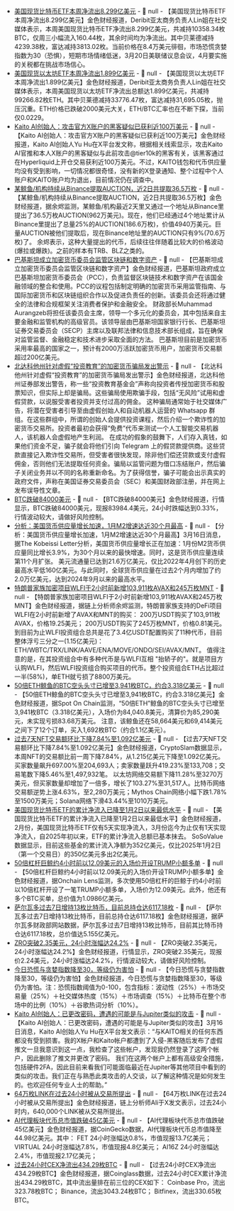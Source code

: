 - [美国现货比特币ETF本周净流出8.299亿美元](https://x.com/LinChen91162689/status/1901105059011920156) - 📰 null - 【美国现货比特币ETF本周净流出8.299亿美元】金色财经报道，Deribit亚太商务负责人Lin姐在社交媒体表示，本周美国现货比特币ETF净流出8.299亿美元，共减持10358.34枚BTC，仅周三小幅流入160.44枚，其余时间均为净流出。其中贝莱德减持4239.38枚，富达减持3813.02枚。当前价格在8.4万美元徘徊，市场恐慌贪婪指数为30（恐惧），短期市场情绪低迷，3月20日美联储议息会议，4月要实施的关税都在挑战市场信心。
- [美国现货以太坊ETF本周净流出1.899亿美元](https://x.com/LinChen91162689/status/1901105289925193792) - 📰 null - 【美国现货以太坊ETF本周净流出1.899亿美元】金色财经报道，Deribit亚太商务负责人Lin姐在社交媒体表示，本周美国现货以太坊ETF净流出总额达1.899亿美元，共减持99266.82枚ETH。其中贝莱德减持33776.47枚，富达减持31,695.05枚，抛压沉重。ETH价格已跌破2000美元大关，ETH/BTC汇率也在不断下探，当前仅0.0229。
- [Kaito AI创始人：攻击官方X账户的黑客疑似已获利近100万美元](https://x.com/Punk9277/status/1901012279220687287) - 📰 null - 【Kaito AI创始人：攻击官方X账户的黑客疑似已获利近100万美元】金色财经报道，Kaito AI创始人Yu Hu在X平台发文称，根据相关线索显示，攻击Kaito AI官推和本人X账户的黑客疑似与此前攻击@tier10k的黑客有关，该黑客通过在Hyperliquid上开仓交易获利近100万美元。不过，KAITO钱包和代币供应量均没有受到影响，一切情况都很奇怪，没有新的X登录通知、整个过程中个人账户和KAITO账户均为退出，目前情况仍在调查中。
- [某鲸鱼/机构持续从Binance提取AUCTION，近2日共提取36.5万枚](https://x.com/EmberCN/status/1901092522056929651) - 📰 null - 【某鲸鱼/机构持续从Binance提取AUCTION，近2日共提取36.5万枚】金色财经报道，据余烬监测，某鲸鱼/机构最近2天里又通过一个地址从Binance里提出了36.5万枚AUCTION(962万美元)。现在，他们已经通过4个地址累计从Binance里提出了总量25%的AUCTION(186.6万枚)，价值4940万美元。巨量AUCTION被他们提取后，现在Binance地址里的AUCTION只有9%(70.6万枚)了。 
余烬表示，这种大量提出的代币，后续往往伴随着比较大的价格波动(爆拉或爆跌)。之前的样本有TRB、BLZ之类的。
- [巴基斯坦成立加密货币委员会监管区块链和数字资产](https://cryptoslate.com/pakistan-forms-new-crypto-council-to-regulate-blockchain-and-digital-assets/) - 📰 null - 【巴基斯坦成立加密货币委员会监管区块链和数字资产】金色财经报道，巴基斯坦政府成立巴基斯坦加密货币委员会（PCC），负责监督区块链技术和数字资产在该国金融领域的整合和使用。PCC的议程包括制定明确的加密货币采用监管指南、与国际加密货币和区块链组织合作以及促进负责任的创新。该委员会还将通过健全的法律和合规框架关注消费者保护和金融安全。 
财政部长Muhammad Aurangzeb将担任该委员会主席，领导一个多元化的委员会，其中包括来自主要金融和监管机构的高级官员。该领导层由巴基斯坦国家银行行长、巴基斯坦证券交易委员会（SECP）主席以及联邦法律和信息技术部长组成，旨在确保对监管监督、金融稳定和技术进步采取全面的方法。 
巴基斯坦目前是加密货币采用率最高的国家之一，预计有2000万活跃加密货币用户，加密货币交易额超过200亿美元。
- [北达科他州针对虚假“投资教育”的加密货币骗局发出警示]() - 📰 null - 【北达科他州针对虚假“投资教育”的加密货币骗局发出警示】金色财经报道，北达科他州证券部发出警告，称一些“投资教育基金会”声称向投资者传授加密货币和股票知识，但实际上却是骗局。这些骗局使用欺骗手段，包括“无风险”试用和虚假贷款，以说服受害者投资并支付过高的佣金。 
这种骗局通常始于社交媒体广告，将潜在受害者引导至由虚假创始人和自动机器人运营的 Whatsapp 群组。在这些群组中，所谓的创始人会提供投资课程，然后介绍一个欺诈性的加密货币交易所。投资者最初会获得“免费”代币来测试一个人工智能交易机器人，该机器人会虚假地产生利润。 
在成功的假象的鼓舞下，人们存入真钱，如果他们资金不足，骗子就会将他们引向 Telegram 上的假贷款提供商。这些贷款直接记入欺诈性交易所，但受害者很快发现，除非他们偿还贷款或支付虚假佣金，否则他们无法提取任何资金。骗局以监管问题为借口冻结账户，然后骗子关闭业务并以不同的名称重新命名。为了获得信誉，骗子可能会出示真实的政府文件，声称在美国证券交易委员会（SEC）和美国财政部注册，并在网上发布误导性文章。
- [BTC跌破84000美元]() - 📰 null - 【BTC跌破84000美元】金色财经报道，行情显示，BTC跌破84000美元，现报83984.4美元，24小时跌幅达到0.33%，行情波动较大，请做好风险控制。
- [分析：美国货币供应量增长加速，1月M2增速达近30个月最高](https://x.com/KobeissiLetter/status/1901036222677385639) - 📰 null - 【分析：美国货币供应量增长加速，1月M2增速达近30个月最高】3月16日消息，据The Kobeissi Letter分析，美国货币供应量增长正在加速：1月份M2货币供应量同比增长3.9%，为30个月以来的最快增速。同时，这是货币供应量连续第11个月扩张。 
美元流通量已达到21.6万亿美元，仅比2022年4月创下的历史最高水平低160亿美元。与此同时，全球货币供应量在过去2个月内增加了约2.0万亿美元，达到2024年9月以来的最高水平。
- [特朗普家族加密项目WLFI于2小时前新增103,911枚AVAX和245万枚MNT](https://x.com/EmberCN/status/1901080256641200380) - 📰 null - 【特朗普家族加密项目WLFI于2小时前新增103,911枚AVAX和245万枚MNT】金色财经报道，据链上分析师余烬监测，特朗普家族支持的DeFi项目WLFI在2小时前新增了AVAX和MNT的购买： 
200万USDT购买了103,911枚AVAX，价格19.25美元； 
200万USDT购买了245万枚MNT，价格0.81美元。 
到目前为止WLFI投资组合总共是花了3.4亿USDT配置购买了11种代币，目前整体浮亏三分之一(1.15亿美元)：ETH/WBTC/TRX/LINK/AAVE/ENA/MOVE/ONDO/SEI/AVAX/MNT。 
值得注意的是，在其投资组合中有多种代币是与WLFI互相 "抬轿子的"。就是项目方认购WLFI，然后WLFI投资组合购买项目的代币。整个投资组合ETH占比超过一半(58%)，单ETH就亏损了8800万美元。
- [50倍ETH鲸鱼的BTC空头头寸已增至3,941枚BTC，约合3.318亿美元]() - 📰 null - 【50倍ETH鲸鱼的BTC空头头寸已增至3,941枚BTC，约合3.318亿美元】金色财经报道，据Spot On Chain监测，“50倍ETH”鲸鱼的BTC空头头寸已增至3,941枚BTC（3.318亿美元），入场价为84,040.8美元，清算价为85,290美元，未实现亏损83.68万美元。 
注意，该鲸鱼还在58,664美元和69,414美元之间下了12个订单，买入1,692枚BTC（约合1.1亿美元）。
- [过去7天NFT交易额环比下降7.84%至1.092亿美元](https://crypto.news/nft-sales-7-8-to-109m-cryptopunks-sales-reverse-55/) - 📰 null - 【过去7天NFT交易额环比下降7.84%至1.092亿美元】金色财经报道，CryptoSlam数据显示，本周NFT的交易额比前一周下降7.84%，从1.215亿美元下降至1.092亿美元。买家数量飙升697.00%至204,693人；卖家数量跃升419.23%至133,708；交易笔数下降5.46%至1,497,932笔。 
以太坊网络交易额下降11.28%至3270万美元，但买家数量却增加了一倍多，增长了103.27%至31,517人。比特币网络交易额逆势上涨4.63%，至2,280万美元；Mythos Chain网络小幅下跌1.78%至1500万美元；Solana网络下滑43.44%至1010万美元。
- [美国现货比特币ETF的累计净流入已降至1月2日以来最低水平](https://www.theblock.co/post/346491/us-bitcoin-etfs-erase-year-to-date-gains-as-cumulative-inflows-drop-to-lowest-value-since-january-2) - 📰 null - 【美国现货比特币ETF的累计净流入已降至1月2日以来最低水平】金色财经报道，2月份，美国现货比特币ETF仅有5天实现净流入，3月份迄今为止仅有1天实现净流入，自2025年初以来，ETF的累计净流入总额已基本抹去。 
SoSoValue数据显示，目前这些基金的累计流入净额为352亿美元，仅比2025年1月2日（第一个交易日）的350亿美元多出2亿美元。
- [50倍杠杆巨鲸约4小时前以12.09美元的入场价开设TRUMP小额多单](https://x.com/OnchainLens/status/1901010080382021798) - 📰 null - 【50倍杠杆巨鲸约4小时前以12.09美元的入场价开设TRUMP小额多单】金色财经报道，据Onchain Lens监测，多次使用50倍杠杆的巨鲸于约4小时前以10倍杠杆开设了一笔TRUMP小额多单，入场价为12.09美元。此外，他还有多个BTC买单，总价值为1.0986亿美元。
- [萨尔瓦多过去7日增持13枚比特币，目前总持仓达6117.18枚](https://bitcoin.gob.sv/zh/) - 📰 null - 【萨尔瓦多过去7日增持13枚比特币，目前总持仓达6117.18枚】金色财经报道，据萨尔瓦多财政部网站数据，萨尔瓦多过去7日增持13枚比特币，目前其比特币持仓达6117.18枚，总价值达5.155亿美元。
- [ZRO突破2.35美元，24小时涨幅达24.2%](https://www.coingecko.com/zh/%E6%95%B0%E5%AD%97%E8%B4%A7%E5%B8%81/layerzero) - 📰 null - 【ZRO突破2.35美元，24小时涨幅达24.2%】金色财经报道，行情显示，ZRO突破2.35美元，现报价2.24美元，24小时涨幅达24.2%，行情波动较大，请做好风险控制。
- [今日恐慌与贪婪指数降至30，等级仍为害怕](https://alternative.me/crypto/fear-and-greed-index/#google_vignette) - 📰 null - 【今日恐慌与贪婪指数降至30，等级仍为害怕】金色财经报道，今日恐慌与贪婪指数降至30，等级仍为害怕。注：恐慌指数阈值为0-100，包含指标：波动性（25%）＋市场交易量（25%）＋社交媒体热度（15%）＋市场调查（15%）＋比特币在整个市场中的比例（10%）＋谷歌热词分析（10%）。
- [Kaito AI创始人：已更改密码，遭遇的可能是与Jupiter类似的攻击](https://x.com/Punk9277/status/1901009231727521979) - 📰 null - 【Kaito AI创始人：已更改密码，遭遇的可能是与Jupiter类似的攻击】3月16日消息，Kaito AI创始人Yu Hu在X平台发文表示：“与KAITO相关的任何东西都没有受到损害。我的X帐户和Kaito帐户都遭到了入侵-黑客随后发布了虚假推文一旦我意识到这一点，我检查了这些帐户，发现我仍然登录了这两个帐户，因此删除了推文并更改了密码。 
我们在这两个帐户上都有高级安全措施，包括硬件2FA，因此目前来看我们可能面临最近在Jupiter等其他项目中看到的类似的攻击。我们正在与熟悉此类攻击的人交谈，以了解这种情况是如何发生的。也欢迎任何专业人士的帮助。”
- [64万枚LINK在过去24小时被从交易所提出](https://x.com/ali_charts/status/1900986858344947786) - 📰 null - 【64万枚LINK在过去24小时被从交易所提出】金色财经报道，链上分析师Ali于X发文表示，过去24小时内，640,000个LINK被从交易所提出。
- [AI代理板块代币总市值跌破45亿美元]() - 📰 null - 【AI代理板块代币总市值跌破45亿美元】金色财经报道，据CoinGecko数据，AI代理板块代币总市值降至44.98亿美元。其中： 
FET 24小时涨幅达0.8%，市值现报13.7亿美元； 
VIRTUAL 24小时涨幅达7.8%，市值现报4.8亿美元； 
AI16Z 24小时涨幅达2.4%，市值现报2.17亿美元；
- [过去24小时CEX净流出434.29枚BTC]() - 📰 null - 【过去24小时CEX净流出434.29枚BTC】金色财经报道，据Coinglass数据，过去24小时CEX累计净流出434.29枚BTC，其中流出量排在前三位的CEX如下： 
Coinbase Pro，流出323.78枚BTC； 
Binance，流出3043.24枚BTC； 
Bitfinex，流出330.65枚BTC。
